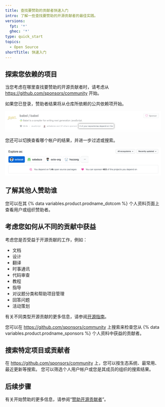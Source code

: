 ```yaml
---
title: 查找要赞助的贡献者快速入门
intro: 了解一些查找要赞助的开源贡献者的最佳实践。
versions:
  fpt: '*'
  ghec: '*'
type: quick_start
topics:
  - Open Source
shortTitle: 快速入门
---
```


## 探索您依赖的项目

当您考虑在哪里查找要赞助的开源贡献者时，请考虑从 https://github.com/sponsors/community 开始。

如果您已登录，赞助者结果将从仓库所依赖的公共依赖项开始。

![Babel 开源项目使用的高亮文本表示"您有 4 个仓库依赖于此项目"](/assets/images/help/sponsors/example-of-open-source-project-dependency.png)

您还可以切换查看哪个帐户的结果，并进一步过滤或搜索。

![赞助者社区搜索页面上的搜索选项](/assets/images/help/sponsors/sponsors-search-options.png)

## 了解其他人赞助谁

您可以在其 {% data variables.product.prodname_dotcom %} 个人资料页面上查看用户或组织赞助者。

## 考虑您如何从不同的贡献中获益

考虑您是否受益于开源贡献的工作，例如：
 - 文档
 - 设计
 - 翻译
 - 时事通讯
 - 代码审查
 - 教程
 - 指导
 - 对议题分类和帮助项目管理
 - 回答问题
 - 活动策划

有关不同类型开源贡献的更多信息，请参阅[开源指南](https://opensource.guide/how-to-contribute/#you-dont-have-to-contribute-code)。

您可以在 https://github.com/sponsors/community 上搜索来检查您从 {% data variables.product.prodname_sponsors %} 个人资料中获益的贡献者。

## 搜索特定项目或贡献者

在 https://github.com/sponsors/community 上，您可以按生态系统、最常用、最近更新等搜索。 您可以筛选个人用户帐户或您是其成员的组织的搜索结果。

## 后续步骤

有关开始赞助的更多信息，请参阅“[赞助开源贡献者](/sponsors/sponsoring-open-source-contributors/sponsoring-an-open-source-contributor)”。
